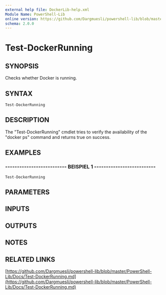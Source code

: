 ```yaml
---
external help file: DockerLib-help.xml
Module Name: PowerShell-Lib
online version: https://github.com/Dargmuesli/powershell-lib/blob/master/PowerShell-Lib/Docs/Test-DockerRunning.md
schema: 2.0.0
---
```


# Test-DockerRunning

## SYNOPSIS
Checks whether Docker is running.

## SYNTAX

```
Test-DockerRunning
```

## DESCRIPTION
The "Test-DockerRunning" cmdlet tries to verify the availability of the "docker ps" command and returns true on success.

## EXAMPLES

### -------------------------- BEISPIEL 1 --------------------------
```
Test-DockerRunning
```

## PARAMETERS

## INPUTS

## OUTPUTS

## NOTES

## RELATED LINKS

[https://github.com/Dargmuesli/powershell-lib/blob/master/PowerShell-Lib/Docs/Test-DockerRunning.md](https://github.com/Dargmuesli/powershell-lib/blob/master/PowerShell-Lib/Docs/Test-DockerRunning.md)

